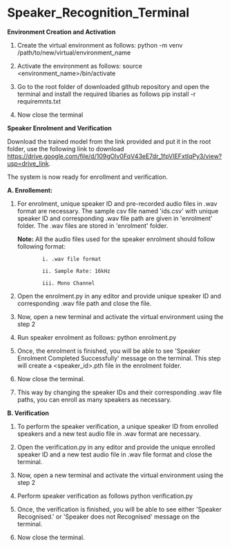 # Speaker_Recognition_Terminal

**Environment Creation and Activation**
1. Create the virtual environment as follows: 
      python -m venv /path/to/new/virtual/environment_name
 
2. Activate the environment as follows:
      source <environment_name>/bin/activate
   
3. Go to the root folder of downloaded github repository and open the terminal and install the required libaries as follows
      pip install -r requiremnts.txt
 
4. Now close the terminal 

**Speaker Enrolment and Verification**

Download the trained model from the link provided and put it in the root folder, use the following link to download https://drive.google.com/file/d/109gOlv0FqV43eE7dr_1fpVIEFxtIqPy3/view?usp=drive_link.

The system is now ready for enrollment and verification.

**A. Enrollement:**

  1. For enrolment, unique speaker ID and pre-recorded audio files in .wav format are necessary.
     The sample csv file named 'ids.csv' with unique speaker ID and corresponding .wav file path are given in 'enrolment' folder. The
     .wav files are stored in 'enrolment' folder.

     **Note:** All the audio files used for the speaker enrolment should follow following format:
     
                 i. .wav file format

                 ii. Sample Rate: 16kHz

                 iii. Mono Channel
     
  3. Open the enrolment.py in any editor and provide unique speaker ID and corresponding .wav file path
     and close the file.
     
  4. Now, open a new terminal and activate the virtual environment using the step 2
  
  5. Run speaker enrolment as follows:
        python enrolment.py
     
  6. Once, the enrolment is finished, you will be able to see 'Speaker Enrolment Completed Successfully' message
     on the terminal. This step will create a <speaker_id>.pth file in the enrolment folder.
     
  7. Now close the terminal.
        
  8. This way by changing the speaker IDs and their corresponding .wav file paths, you can enroll as many speakers as necessary.
        
**B. Verification**

  1. To perform the speaker verification, a unique speaker ID from enrolled speakers and a new test audio file in .wav format are necessary.
  
  2. Open the verification.py in any editor and provide the unique enrolled speaker ID and a new test audio file in .wav file format and close
     the terminal.
  
  3. Now, open a new terminal and activate the virtual environment using the step 2

  4. Perform speaker verification as follows 
       python verification.py
  
  5. Once, the verification is finished, you will be able to see either 'Speaker Recognised.' or 'Speaker does not Recognised' message
     on the terminal.
  
  6. Now close the terminal.
